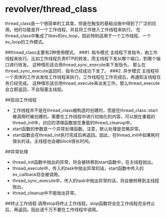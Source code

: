 # revolver/thread_class
thread_class是一个很简单的工具类，但是在触宝的基础设施中得到了广泛的应用。他的功能是开一个工作线程，并且将工作放入工作线程来执行。
在thread_class中集成了libev的ev_loop，因此特别适用于一个工作线程、一个ev_loop的工作模式。

##thread_class主要有2种使用模式。
###1. 指令模式
主线程下发指令，由工作线程来执行。比如工作线程负责RTP的转发，而主线程下发从哪个端口，到哪个端口进行转发。
这种情形适合用thread_sync_execute来下发指令。 那么在thread_sync_execute返回时，指令已经成功下发了。
###2. 异步模式
主线程将一个具体的工作派发给工作线程来执行。工作线程在工作完成后，再通知主线程任务已经完成。
这种情形适合用thread_execute来派发工作。那么thread_execute会立即返回，不会阻塞主线程。

##启动工作线程
* 工作线程并不是在thread_class被构造时创建的，而是在thread_class::start被调用时被创建的。需要在工作线程中进行初始化的内容，可以放在重载的thread_init中，对应的清理函数放在重载的thread_cleanup中。
* start函数的参数是一个异常处理函数。注意，默认处理是忽略异常。
* start函数会在thread_init执行完成后再返回。因此，在thread_init中如果耗时很长的话，主线程也会被block很长时间。

##异常处理
* thread_init函数中抛出的异常，将会被转移到start函数中，在主线程抛出。
* thread_execute中，传入的task中抛出异常的话，start函数中传入的ex_callback将会被调用。
* thread_sync_execute中，传入的task中抛出异常的话，将会被转移到主线程抛出。
* thread_cleanup中不能抛出异常。

##终止工作线程
调用stop将终止工作线程。stop函数将会在工作线程完全终止后，再返回。因此请千万不要在工作线程中调用。


